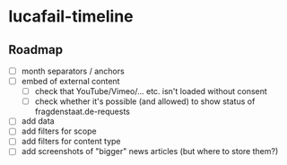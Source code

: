 # lucafail-timeline

## Roadmap
- [ ] month separators / anchors
- [ ] embed of external content
  - [ ] check that YouTube/Vimeo/... etc. isn't loaded without consent
  - [ ] check whether it's possible (and allowed) to show status of fragdenstaat.de-requests
- [ ] add data
- [ ] add filters for scope
- [ ] add filters for content type
- [ ] add screenshots of "bigger" news articles (but where to store them?)